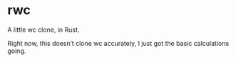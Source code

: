 # rwc

A little wc clone, in Rust.

Right now, this doesn’t clone wc accurately, I just got the basic calculations
going.

